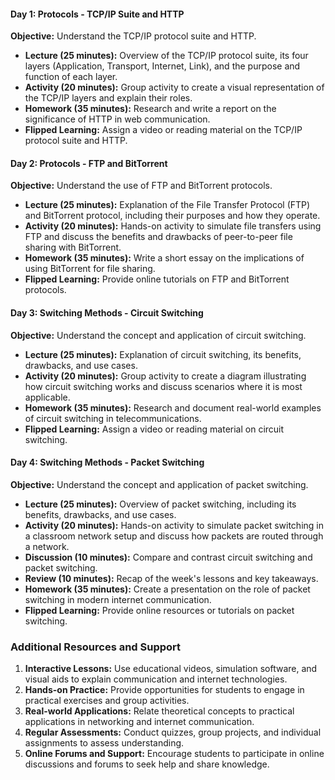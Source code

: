 #### **Day 1: Protocols - TCP/IP Suite and HTTP**
**Objective:** Understand the TCP/IP protocol suite and HTTP.
- **Lecture (25 minutes):** Overview of the TCP/IP protocol suite, its four layers (Application, Transport, Internet, Link), and the purpose and function of each layer.
- **Activity (20 minutes):** Group activity to create a visual representation of the TCP/IP layers and explain their roles.
- **Homework (35 minutes):** Research and write a report on the significance of HTTP in web communication.
- **Flipped Learning:** Assign a video or reading material on the TCP/IP protocol suite and HTTP.

#### **Day 2: Protocols - FTP and BitTorrent**
**Objective:** Understand the use of FTP and BitTorrent protocols.
- **Lecture (25 minutes):** Explanation of the File Transfer Protocol (FTP) and BitTorrent protocol, including their purposes and how they operate.
- **Activity (20 minutes):** Hands-on activity to simulate file transfers using FTP and discuss the benefits and drawbacks of peer-to-peer file sharing with BitTorrent.
- **Homework (35 minutes):** Write a short essay on the implications of using BitTorrent for file sharing.
- **Flipped Learning:** Provide online tutorials on FTP and BitTorrent protocols.

#### **Day 3: Switching Methods - Circuit Switching**
**Objective:** Understand the concept and application of circuit switching.
- **Lecture (25 minutes):** Explanation of circuit switching, its benefits, drawbacks, and use cases.
- **Activity (20 minutes):** Group activity to create a diagram illustrating how circuit switching works and discuss scenarios where it is most applicable.
- **Homework (35 minutes):** Research and document real-world examples of circuit switching in telecommunications.
- **Flipped Learning:** Assign a video or reading material on circuit switching.

#### **Day 4: Switching Methods - Packet Switching**
**Objective:** Understand the concept and application of packet switching.
- **Lecture (25 minutes):** Overview of packet switching, including its benefits, drawbacks, and use cases.
- **Activity (20 minutes):** Hands-on activity to simulate packet switching in a classroom network setup and discuss how packets are routed through a network.
- **Discussion (10 minutes):** Compare and contrast circuit switching and packet switching.
- **Review (10 minutes):** Recap of the week's lessons and key takeaways.
- **Homework (35 minutes):** Create a presentation on the role of packet switching in modern internet communication.
- **Flipped Learning:** Provide online resources or tutorials on packet switching.

### Additional Resources and Support
1. **Interactive Lessons:** Use educational videos, simulation software, and visual aids to explain communication and internet technologies.
2. **Hands-on Practice:** Provide opportunities for students to engage in practical exercises and group activities.
3. **Real-world Applications:** Relate theoretical concepts to practical applications in networking and internet communication.
4. **Regular Assessments:** Conduct quizzes, group projects, and individual assignments to assess understanding.
5. **Online Forums and Support:** Encourage students to participate in online discussions and forums to seek help and share knowledge.